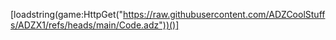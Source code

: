 [loadstring(game:HttpGet("https://raw.githubusercontent.com/ADZCoolStuffs/ADZX1/refs/heads/main/Code.adz"))()]
